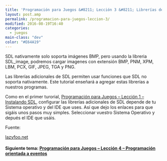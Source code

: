 ```yaml
---
title: 'Programación para Juegos &#8211; Lección 3 &#8211; Librerías de SDL'
layout: post.amp
permalink: /programacion-para-juegos-leccion-3/
modified: 2016-08-19T16:40
categories:
  - juegos
main-class: "dev"
color: "#E64A19"
---
```


SDL nativamente solo soporta imágenes BMP, pero usando la libreria SDL_image, podremos cargar imagenes con extensión BMP, PNM, XPM, LBM, PCX, GIF, JPEG, TGA y PNG.

Las librerías adicionales de SDL permiten usar funciones que SDL no soporta nativamente. Este tutorial enseñará a agregar estas librerías a nuestros programas.

<!--ad-->

Como en el primer turorial, [Programación para Juegos &#8211; Lección 1 &#8211; Instalando SDL][1], configurar las librerías adicionales de SDL depende de tu Sistema operativo y del IDE que uses. Así que dejo los enlaces para que sigáis unos pasos muy simples. Seleccionar vuestro Sistema Operatívo y depués el IDE que usáis.

<figure>
    <a href="http://www.lazyfoo.net/SDL_tutorials/lesson03/linux/index.php" target="_blank"><amp-img layout="responsive" width="128" height="128" src="https://lh6.ggpht.com/_IlK2pNFFgGM/TSHH106Z0VI/AAAAAAAAAPo/fimALQz89iU/linux.png"></amp-img></a>
    <a href="http://www.lazyfoo.net/SDL_tutorials/lesson03/windows/index.php" target="_blank"><amp-img layout="responsive" width="128" height="128" src="https://lh3.ggpht.com/_IlK2pNFFgGM/TSHJkwpqk-I/AAAAAAAAAP0/wSKqQWY0x_k/windows.png"></amp-img></a>
    <a href="http://www.lazyfoo.net/SDL_tutorials/lesson03/mac/index.php" target="_blank"><amp-img layout="responsive" width="128" height="128" src="https://lh6.ggpht.com/_IlK2pNFFgGM/TSHH2DeE3mI/AAAAAAAAAPs/KES8kBZgn9M/apple-logo.png"></amp-img></a>
</figure>

Fuente:

[lazyfoo.net][5]

#### Siguiente tema: [Programación para Juegos &#8211; Lección 4 &#8211; Programación orientada a eventos][6] 

 [1]: /programacion-para-juegos-leccion-1/
 [5]: http://www.lazyfoo.net/SDL_tutorials/
 [6]: /programacion-para-juegos-leccion-4/
